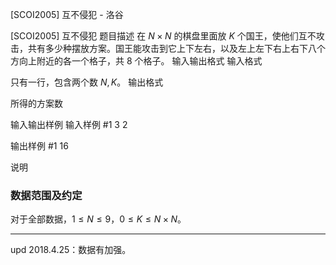



[SCOI2005] 互不侵犯 - 洛谷














[SCOI2005] 互不侵犯
题目描述
在 $N \times N$ 的棋盘里面放 $K$ 个国王，使他们互不攻击，共有多少种摆放方案。国王能攻击到它上下左右，以及左上左下右上右下八个方向上附近的各一个格子，共 $8$ 个格子。
输入输出格式
输入格式

只有一行，包含两个数 $N,K$。
输出格式

所得的方案数

输入输出样例
输入样例 #1
3 2

输出样例 #1
16

说明
### 数据范围及约定

对于全部数据，$1 \le N \le 9$，$0 \le K \le N\times N$。

---

$\text{upd 2018.4.25}$：数据有加强。






